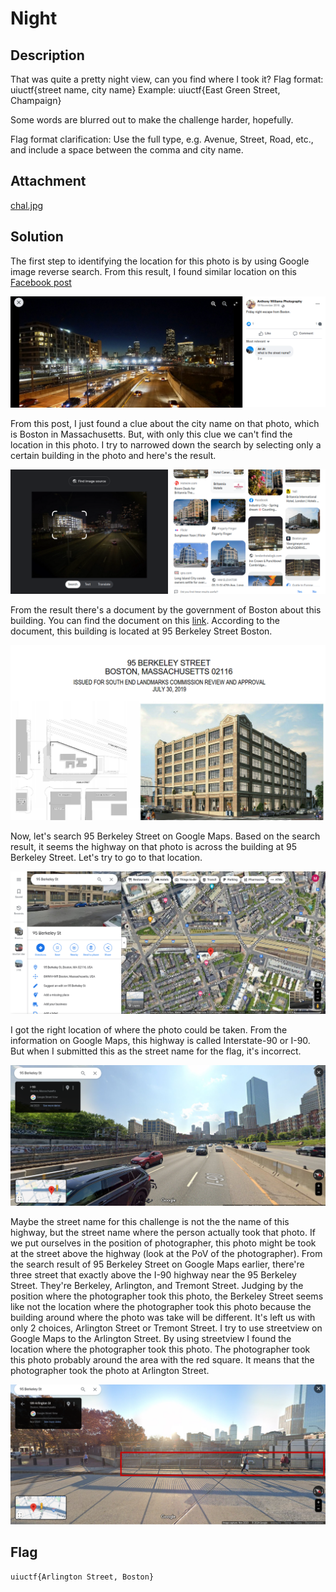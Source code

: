 # Night

## Description

That was quite a pretty night view, can you find where I took it? Flag format: uiuctf{street name, city name} Example: uiuctf{East Green Street, Champaign}

Some words are blurred out to make the challenge harder, hopefully.

Flag format clarification: Use the full type, e.g. Avenue, Street, Road, etc., and include a space between the comma and city name.

## Attachment

[chal.jpg](./Challenge/chal.jpg)

## Solution

The first step to identifying the location for this photo is by using Google image reverse search. From this result, I found similar location on this [Facebook post](https://web.facebook.com/AnthonyWilliamsPhotographyandphortraits/photos/pb.100079999744837.-2207520000/1158177897563630/?type=3)

![Clue 1](./1.png)

From this post, I just found a clue about the city name on that photo, which is Boston in Massachusetts. But, with only this clue we can't find the location in this photo. I try to narrowed down the search by selecting only a certain building in the photo and here's the result.

![Narrowing the search](./2.png)

From the result there's a document by the government of Boston about this building. You can find the document on this [link](https://www.boston.gov/sites/default/files/imce-uploads/2019-08/2019-0730_95_berkeley-_south_end_landmarks_presentation.pdf). According to the document, this building is located at 95 Berkeley Street Boston.

![Clue 2](./3.png)

Now, let's search 95 Berkeley Street on Google Maps. Based on the search result, it seems the highway on that photo is across the building at 95 Berkeley Street. Let's try to go to that location.

![The location of the highway](./4.png)

I got the right location of where the photo could be taken. From the information on Google Maps, this highway is called Interstate-90 or I-90. But when I submitted this as the street name for the flag, it's incorrect.

![The view of 95 Berkeley St building from I-90](./5.png)

Maybe the street name for this challenge is not the the name of this highway, but the street name where the person actually took that photo. If we put ourselves in the position of photographer, this photo might be took at the street above the highway (look at the PoV of the photographer). From the search result of 95 Berkeley Street on Google Maps earlier, there're three street that exactly above the I-90 highway near the 95 Berkeley Street. They're Berkeley, Arlington, and Tremont Street. Judging by the position where the photographer took this photo, the Berkeley Street seems like not the location where the photographer took this photo because the building around where the photo was take will be different. It's left us with only 2 choices, Arlington Street or Tremont Street. I try to use streetview on Google Maps to the Arlington Street. By using streetview I found the location where the photographer took this photo. The photographer took this photo probably around the area with the red square. It means that the photographer took the photo at Arlington Street.

![The location of where the photographer took the photo](./6.png)

## Flag

`uiuctf{Arlington Street, Boston}`


